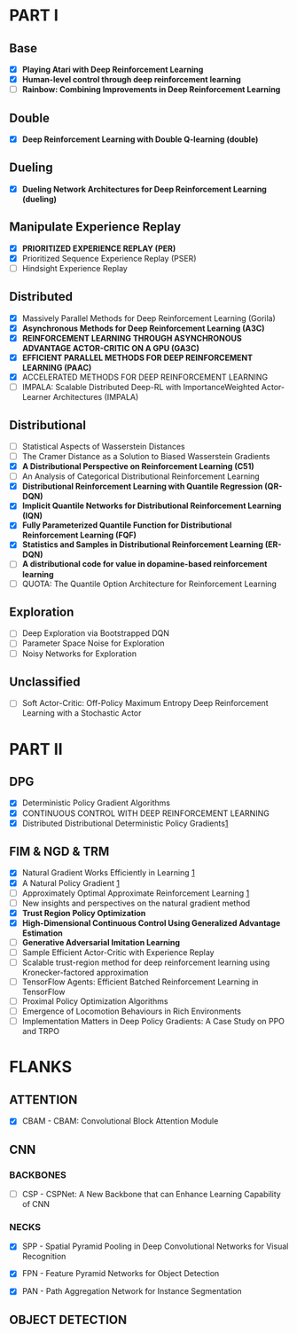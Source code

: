 # PART I

## Base

- [X] **Playing Atari with Deep Reinforcement Learning**
- [X] **Human-level control through deep reinforcement learning**
- [ ] **Rainbow: Combining Improvements in Deep Reinforcement Learning**

## Double

- [X] **Deep Reinforcement Learning with Double Q-learning (double)**

## Dueling

- [X] **Dueling Network Architectures for Deep Reinforcement Learning (dueling)**

## Manipulate Experience Replay

- [X] **PRIORITIZED EXPERIENCE REPLAY (PER)**
- [X] Prioritized Sequence Experience Replay (PSER)
- [ ] Hindsight Experience Replay

## Distributed

- [X] Massively Parallel Methods for Deep Reinforcement Learning (Gorila)
- [X] **Asynchronous Methods for Deep Reinforcement Learning (A3C)**
- [X] **REINFORCEMENT LEARNING THROUGH ASYNCHRONOUS ADVANTAGE ACTOR-CRITIC ON A GPU (GA3C)**
- [X] **EFFICIENT PARALLEL METHODS FOR DEEP REINFORCEMENT LEARNING (PAAC)**
- [X] ACCELERATED METHODS FOR DEEP REINFORCEMENT LEARNING
- [ ] IMPALA: Scalable Distributed Deep-RL with ImportanceWeighted Actor-Learner Architectures (IMPALA)

## Distributional

- [ ] Statistical Aspects of Wasserstein Distances
- [ ] The Cramer Distance as a Solution to Biased Wasserstein Gradients
- [X] **A Distributional Perspective on Reinforcement Learning (C51)**
- [ ] An Analysis of Categorical Distributional Reinforcement Learning
- [X] **Distributional Reinforcement Learning with Quantile Regression (QR-DQN)**
- [X] **Implicit Quantile Networks for Distributional Reinforcement Learning (IQN)**
- [X] **Fully Parameterized Quantile Function for Distributional Reinforcement Learning (FQF)**
- [X] **Statistics and Samples in Distributional Reinforcement Learning (ER-DQN)**
- [ ] **A distributional code for value in dopamine-based reinforcement learning**
- [ ] QUOTA: The Quantile Option Architecture for Reinforcement Learning

## Exploration

- [ ] Deep Exploration via Bootstrapped DQN
- [ ] Parameter Space Noise for Exploration
- [ ] Noisy Networks for Exploration

## Unclassified

- [ ] Soft Actor-Critic: Off-Policy Maximum Entropy Deep Reinforcement Learning with a Stochastic Actor



# PART II

## DPG

- [X] Deterministic Policy Gradient Algorithms
- [X] CONTINUOUS CONTROL WITH DEEP REINFORCEMENT LEARNING
- [X] Distributed Distributional Deterministic Policy Gradients[1](https://arxiv.org/abs/1804.08617)

## FIM & NGD & TRM

- [X] Natural Gradient Works Efficiently in Learning [1](http://citeseerx.ist.psu.edu/viewdoc/download?doi=10.1.1.452.7280&rep=rep1&type=pdf)
- [X] A Natural Policy Gradient [1](https://papers.nips.cc/paper/2001/file/4b86abe48d358ecf194c56c69108433e-Paper.pdf)
- [ ] Approximately Optimal Approximate Reinforcement Learning [1](https://people.eecs.berkeley.edu/~pabbeel/cs287-fa09/readings/KakadeLangford-icml2002.pdf)
- [ ] New insights and perspectives on the natural gradient method
- [X] **Trust Region Policy Optimization**
- [X] **High-Dimensional Continuous Control Using Generalized Advantage Estimation**
- [ ] **Generative Adversarial Imitation Learning**
- [ ] Sample Efficient Actor-Critic with Experience Replay
- [ ] Scalable trust-region method for deep reinforcement learning using Kronecker-factored approximation
- [ ] TensorFlow Agents: Efficient Batched Reinforcement Learning in TensorFlow
- [ ] Proximal Policy Optimization Algorithms
- [ ] Emergence of Locomotion Behaviours in Rich Environments
- [ ] Implementation Matters in Deep Policy Gradients: A Case Study on PPO and TRPO

# FLANKS

## ATTENTION

- [X] CBAM - CBAM: Convolutional Block Attention Module

## CNN

### BACKBONES

- [ ] CSP - CSPNet: A New Backbone that can Enhance Learning Capability of CNN


### NECKS

- [X] SPP - Spatial Pyramid Pooling in Deep Convolutional Networks for Visual Recognition
- [X] FPN - Feature Pyramid Networks for Object Detection
- [X] PAN - Path Aggregation Network for Instance Segmentation


## OBJECT DETECTION


